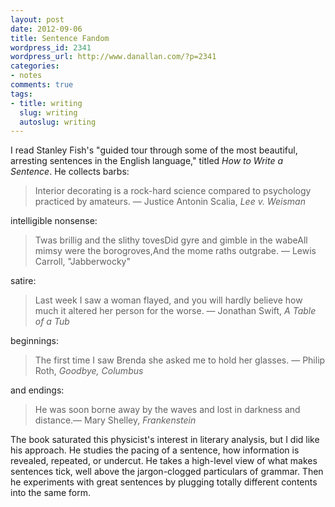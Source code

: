 ```yaml
---
layout: post
date: 2012-09-06
title: Sentence Fandom
wordpress_id: 2341
wordpress_url: http://www.danallan.com/?p=2341
categories:
- notes
comments: true
tags:
- title: writing
  slug: writing
  autoslug: writing
---
```

I read Stanley Fish's "guided tour through some of the most beautiful, arresting sentences in the English language," titled _How to Write a Sentence_. He collects barbs:

> Interior decorating is a rock-hard science compared to psychology practiced by amateurs. — Justice Antonin Scalia, _Lee v. Weisman_

intelligible nonsense:

> Twas brillig and the slithy tovesDid gyre and gimble in the wabeAll mimsy were the borogroves,And the mome raths outgrabe. — Lewis Carroll, "Jabberwocky"

satire:

> Last week I saw a woman flayed, and you will hardly believe how much it altered her person for the worse. — Jonathan Swift, _A Table of a Tub_

beginnings:

> The first time I saw Brenda she asked me to hold her glasses. — Philip Roth, _Goodbye, Columbus_

and endings:

> He was soon borne away by the waves and lost in darkness and distance.— Mary Shelley, _Frankenstein_

The book saturated this physicist's interest in literary analysis, but I did like his approach. He studies the pacing of a sentence, how information is revealed, repeated, or undercut. He takes a high-level view of what makes sentences tick, well above the jargon-clogged particulars of grammar. Then he experiments with great sentences by plugging totally different contents into the same form.
